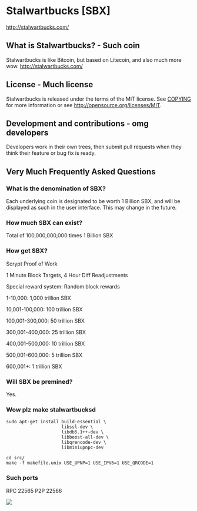 # Stalwartbucks [SBX]
http://stalwartbucks.com/

## What is Stalwartbucks? - Such coin
Stalwartbucks is like Bitcoin, but based on Litecoin, and also much more wow.
http://stalwartbucks.com/

## License - Much license
Stalwartbucks is released under the terms of the MIT license. See [COPYING](COPYING)
for more information or see http://opensource.org/licenses/MIT.

## Development and contributions - omg developers
Developers work in their own trees, then submit pull requests when they think
their feature or bug fix is ready.

## Very Much Frequently Asked Questions

### What is the denomination of SBX?

Each underlying coin is designated to be worth 1 Billion SBX, and will be
displayed as such in the user interface. This may change in the future.

### How much SBX can exist?
Total of 100,000,000,000 times 1 Billion SBX

### How get SBX?
Scrypt Proof of Work

1 Minute Block Targets, 4 Hour Diff Readjustments

Special reward system: Random block rewards

1-10,000: 1,000 trillion SBX

10,001-100,000: 100 trillion SBX

100,001-300,000: 50 trillion SBX

300,001-400,000: 25 trillion SBX

400,001-500,000: 10 trillion SBX

500,001-600,000: 5 trillion SBX

600,001+: 1 trillion SBX

### Will SBX be premined?

Yes.

### Wow plz make stalwartbucksd

    sudo apt-get install build-essential \
                         libssl-dev \
                         libdb5.1++-dev \
                         libboost-all-dev \
                         libqrencode-dev \
                         libminiupnpc-dev

    cd src/
    make -f makefile.unix USE_UPNP=1 USE_IPV6=1 USE_QRCODE=1

### Such ports
RPC 22565
P2P 22566

![](http://dogesay.com/wow//////such/coin)
